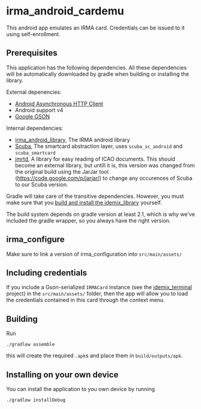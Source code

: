 # irma_android_cardemu

This android app emulates an IRMA card. Credentials can be issued to it using self-enrollment.

## Prerequisites

This application has the following dependencies.  All these dependencies will be automatically downloaded by gradle when building or installing the library.

External depenencies:

 * [Android Asynchronous HTTP Client](http://loopj.com/android-async-http/)
 * Android support v4
 * [Google GSON](https://code.google.com/p/google-gson/)

Internal dependencies:

 * [irma_android_library](https://github.com/credentials/irma_android_library/), The IRMA android library
 * [Scuba](https://github.com/credentials/scuba), The smartcard abstraction layer, uses `scuba_sc_android` and `scuba_smartcard`
 * [jmrtd](http://jmrtd.org/), A library for easy reading of ICAO documents. This should become an external library, but untill it is, this version was changed from the original build using the JarJar tool (https://code.google.com/p/jarjar/) to change any occurences of Scuba to our Scuba version.

Gradle will take care of the transitive dependencies. However, you must make sure that you [build and install the idemix_library](https://github.com/credentials/idemix_library/) yourself.

The build system depends on gradle version at least 2.1, which is why we've included the gradle wrapper, so you always have the right version.

## irma_configure

Make sure to link a version of irma_configuration into `src/main/assets/`

## Including credentials

If you include a Gson-serialized `IRMACard` instance (see the [idemix_terminal](https://github.com/credentials/idemix_terminal/) project) in the `src/main/assets/` folder, then the app will allow you to load the credentials contained in this card through the context menu.

## Building

Run

    ./gradlew assemble

this will create the required `.apk`s and place them in `build/outputs/apk`.

## Installing on your own device

You can install the application to you own device by running

    ./gradlew installDebug
